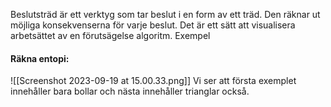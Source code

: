 Beslutsträd är ett verktyg som tar beslut i en form av ett träd. Den räknar ut möjliga konsekvenserna för varje beslut. Det är ett sätt att visualisera arbetsättet av en förutsägelse algoritm. 
Exempel 





#### Räkna entopi:
![[Screenshot 2023-09-19 at 15.00.33.png]]
Vi ser att första exemplet innehåller bara bollar och nästa innehåller trianglar också.




